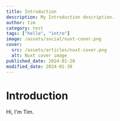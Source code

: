 ```yaml
---
title: Introduction
description: My Introduction description.
author: tim
category: test
tags: ["hello", "intro"]
image: /assets/social/nuxt-cover.png
cover:
  src: /assets/articles/nuxt-cover.png
  alt: Nuxt cover image
published_date: 2024-01-20
modified_date: 2024-01-30
---
```


# Introduction

Hi, I'm Tim.
